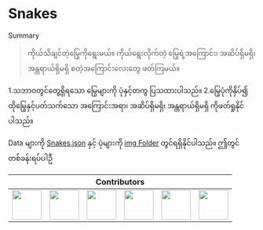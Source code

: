 # Snakes
Summary
>ကိုယ်သိချင်တဲ့မြွေကိုရွေးမယ်။ ကိုယ်ရွေးလိုက်တဲ့ မြွေရဲ့အကြောင်း၊ အဆိပ်ရှိမရှိ၊ အန္တရာယ်ရှိမရှိ စတဲ့အကြောင်းလေးတွေ ဖတ်ကြမယ်။

1.သဘာဝတွင်တွေ့ရှိရသော မြွေများကို ပုံနှင့်တကွ ပြသထားပါသည်။
2.မြွေပုံကိုနှိပ်၍ ထိုမြွေနှင့်ပတ်သက်သော အကြောင်းအရာ၊ အဆိပ်ရှိမရှိ၊ အန္တရာယ်ရှိမရှိ ကိုဖတ်ရှုနိုင်ပါသည်။

Data များကို [Snakes.json](https://github.com/sannlynnhtun-coding/Snakes/blob/main/Snakes.json) နှင့် ပုံများကို [img Folder](https://github.com/sannlynnhtun-coding/Snakes/tree/main/img) တွင်ရရှိနိုင်ပါသည်။ ဤတွင်တစ်ခန်းရပ်ပါဦ
<table>
 <thead>
  <tr>
   <th colspan="11">Contributors</th>
  </tr>
 </thead>
    <tbody>
        <tr>
            <td><a href="https://github.com/sannlynnhtun-coding"><img src="https://github.com/sannlynnhtun-coding.png" width="60px;"/></a></td>
            <td><a href="https://github.com/myatthitlwin8"><img src="https://github.com/myatthitlwin8.png" width="60px;"/></a></td>
            <td><a href="https://github.com/MyatPhoneThant"><img src="https://github.com/MyatPhoneThant.png" width="60px;"/></a></td>
            <td><a href="https://github.com/mgchit-coding"><img src="https://github.com/mgchit-coding.png" width="60px;"/></a></td>
            <td><a href="https://github.com/Mi-Mi-Soe"><img src="https://github.com/Mi-Mi-Soe.png" width="60px;"/></a></td>
            <td><a href="https://github.com/dabria2004"><img src="https://github.com/dabria2004.png" width="60px;"/></a></td>
        </tr>
    </tbody>
</table>
